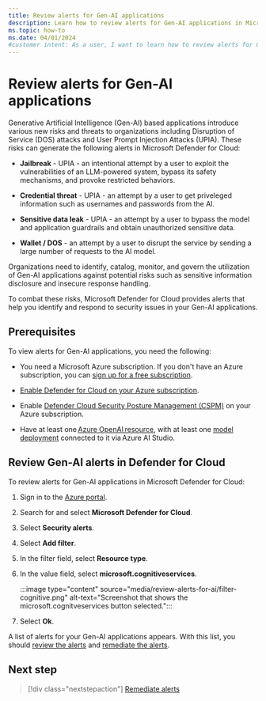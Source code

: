 ```yaml
---
title: Review alerts for Gen-AI applications
description: Learn how to review alerts for Gen-AI applications in Microsoft Defender for Cloud.
ms.topic: how-to
ms.date: 04/01/2024
#customer intent: As a user, I want to learn how to review alerts for Gen-AI applications in Microsoft Defender for Cloud so that I can improve the security of my Gen-AI applications.
---
```


# Review alerts for Gen-AI applications

Generative Artificial Intelligence (Gen-AI) based applications introduce various new risks and threats to organizations including Disruption of Service (DOS) attacks and User Prompt Injection Attacks (UPIA). These risks can generate the following alerts in Microsoft Defender for Cloud:

- **Jailbreak** - UPIA - an intentional attempt by a user to exploit the vulnerabilities of an LLM-powered system, bypass its safety mechanisms, and provoke restricted behaviors.

- **Credential threat** - UPIA - an attempt by a user to get priveleged information such as usernames and passwords from the AI.

- **Sensitive data leak** - UPIA - an attempt by a user to bypass the model and application guardrails and obtain unauthorized sensitive data.

- **Wallet / DOS** - an attempt by a user to disrupt the service by sending a large number of requests to the AI model.

Organizations need to identify, catalog, monitor, and govern the utilization of Gen-AI applications against potential risks such as sensitive information disclosure and insecure response handling.

To combat these risks, Microsoft Defender for Cloud provides alerts that help you identify and respond to security issues in your Gen-AI applications.

## Prerequisites

To view alerts for Gen-AI applications, you need the following:

- You need a Microsoft Azure subscription. If you don't have an Azure subscription, you can [sign up for a free subscription](https://azure.microsoft.com/pricing/free-trial/).

- [Enable Defender for Cloud on your Azure subscription](connect-azure-subscription.md).

- Enable [Defender Cloud Security Posture Management (CSPM)](tutorial-enable-cspm-plan.md) on your Azure subscription.

- Have at least one [Azure OpenAI resource](../ai-studio/how-to/create-azure-ai-resource.md), with at least one [model deployment](../ai-studio/how-to/deploy-models-openai.md) connected to it via Azure AI Studio.

## Review Gen-AI alerts in Defender for Cloud

To review alerts for Gen-AI applications in Microsoft Defender for Cloud:

1. Sign in to the [Azure portal](https://portal.azure.com/).

1. Search for and select **Microsoft Defender for Cloud**.

1. Select **Security alerts**.

1. Select **Add filter**.

1. In the filter field, select **Resource type**.

1. In the value field, select **microsoft.cognitiveservices**.

    :::image type="content" source="media/review-alerts-for-ai/filter-cognitive.png" alt-text="Screenshot that shows the microsoft.cognitveservices button selected.":::

1. Select **Ok**.

A list of alerts for your Gen-AI applications appears. With this list, you should [review the alerts](managing-and-responding-alerts.md#investigate-a-security-alert) and [remediate the alerts](managing-and-responding-alerts.md#respond-to-a-security-alert).

## Next step

> [!div class="nextstepaction"]
> [Remediate alerts](managing-and-responding-alerts.md#respond-to-a-security-alert)
